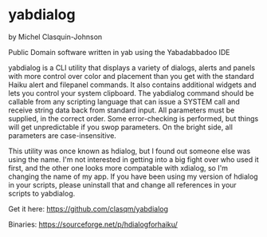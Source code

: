 # yabdialog
by Michel Clasquin-Johnson

Public Domain software written in yab using the Yabadabbadoo IDE

yabdialog is a CLI utility that displays a variety of dialogs, alerts and panels with more control over color and placement than you get with the standard Haiku alert and filepanel commands. It also contains additional widgets and lets you control your system clipboard. The yabdialog command should be  callable from any scripting language that can issue a SYSTEM call and receive string data back from standard input. All parameters must be supplied, in the correct order. Some error-checking is performed, but things will get unpredictable if you swop parameters. On the bright side, all parameters are case-insensitive.

This utility was once known as hdialog, but I found out someone else was using the name. I'm not interested in getting into a big fight over who used it first, and the other one looks more compatable with xdialog, so I'm changing the name of my app. If you have been using my version of hdialog in your scripts, please uninstall that and change all references in your scripts to yabdialog.

Get it here: https://github.com/clasqm/yabdialog

Binaries: https://sourceforge.net/p/hdialogforhaiku/

